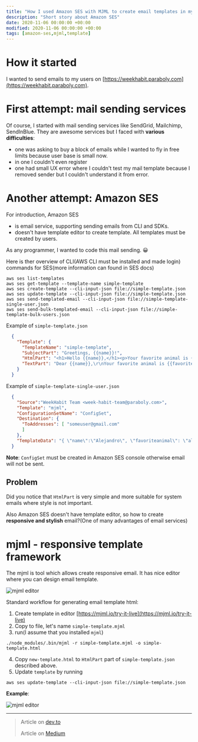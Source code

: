 ```yaml
---
title: "How I used Amazon SES with MJML to create email templates in my side-project"
description: "Short story about Amazon SES"
date: 2020-11-06 00:00:00 +00:00
modified: 2020-11-06 00:00:00 +00:00
tags: [amazon-ses,mjml,template]
---
```


# How it started

I wanted to send emails to my users on [https://weekhabit.paraboly.com](https://weekhabit.paraboly.com). 


# First attempt: mail sending services

Of course, I started with mail sending services like SendGrid, Mailchimp, SendInBlue. They are awesome services but I faced with **various difficulties**:
- one was asking to buy a block of emails while I wanted to fly in free limits because user base is small now.
- in one I couldn't even register
- one had small UX error where I couldn't test my mail template because I removed sender but I couldn't understand it from error.

# Another attempt: Amazon SES

For introduction, Amazon SES 
- is email service, supporting sending emails from CLI and SDKs.
- doesn't have template editor to create template. All templates must be created by users.

As any programmer, I wanted to code this mail sending. 😀

Here is ther overview of CLI(AWS CLI must be installed and made login) commands for SES(more information can found in SES docs)

```shell
aws ses list-templates
aws ses get-template --template-name simple-template
aws ses create-template --cli-input-json file://simple-template.json
aws ses update-template --cli-input-json file://simple-template.json
aws ses send-templated-email --cli-input-json file://simple-template-single-user.json
aws ses send-bulk-templated-email --cli-input-json file://simple-template-bulk-users.json
```

Example of `simple-template.json`
```json
  {
    "Template": {
      "TemplateName": "simple-template",
      "SubjectPart": "Greetings, {{name}}!",
      "HtmlPart": "<h1>Hello {{name}},</h1><p>Your favorite animal is {{favoriteanimal}}.</p>",
      "TextPart": "Dear {{name}},\r\nYour favorite animal is {{favoriteanimal}}."
    }
  }
```

Example of `simple-template-single-user.json`
```json
  {
    "Source":"WeekHabit Team <week-habit-team@paraboly.com>",
    "Template": "mjml",
    "ConfigurationSetName": "ConfigSet",
    "Destination": {
      "ToAddresses": [ "someuser@gmail.com"
      ]
    },
    "TemplateData": "{ \"name\":\"Alejandro\", \"favoriteanimal\": \"alligator\" }"
  }
```

**Note**: `ConfigSet` must be created in Amazon SES console otherwise email will not be sent.

## Problem

Did you notice that `HtmlPart` is  very simple and more suitable for system emails where style is not important.

Also Amazon SES doesn't have template editor, so how to create **responsive and stylish** email?(One of many advantages of email services)


# mjml - responsive template framework

The mjml is tool which allows create responsive email. It has nice editor where you can design email template.


![mjml editor](/amazon-ses-mjml-email-template/mjml-editor.png)


Standard workflow for generating email template html:

1. Create template in editor [https://mjml.io/try-it-live](https://mjml.io/try-it-live)
2. Copy to file, let's name `simple-template.mjml`
3. run(I assume that you installed `mjml`) 
```shell
./node_modules/.bin/mjml -r simple-template.mjml -o simple-template.html
```
4. Copy `new-template.html` to `HtmlPart` part of `simple-template.json` described above.
5. Update `template` by running 

```shell
aws ses update-template --cli-input-json file://simple-template.json
```

**Example**:

![mjml editor](/amazon-ses-mjml-email-template/mjml-example.png)


---

> Article on [dev.to](https://dev.to/nurgasemetey/how-i-used-amazon-ses-with-mjml-to-create-email-templates-in-my-side-project-3oi9)
>
> Article on [Medium](https://nurgasemetey.medium.com/how-i-used-amazon-ses-with-mjml-to-create-email-templates-in-my-side-project-8118c88ae047)